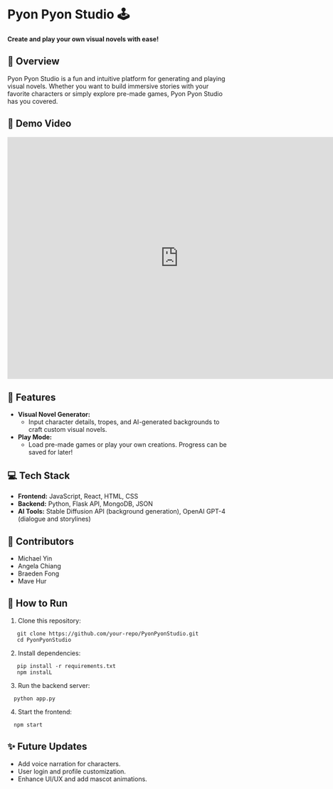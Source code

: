 # Pyon Pyon Studio 🕹️

**Create and play your own visual novels with ease!**  

## 📖 Overview  
Pyon Pyon Studio is a fun and intuitive platform for generating and playing visual novels. Whether you want to build immersive stories with your favorite characters or simply explore pre-made games, Pyon Pyon Studio has you covered.

## 🎥 Demo Video  
<iframe width="768" height="544" src="https://www.youtube.com/embed/Wyynlrl8NmM" title="PYONPYONSTUDIO" frameborder="0" allow="accelerometer; autoplay; clipboard-write; encrypted-media; gyroscope; picture-in-picture; 🕹️" referrerpolicy="strict-origin-when-cross-origin" allowfullscreen></iframe>

## 🚀 Features  
- **Visual Novel Generator:**  
  - Input character details, tropes, and AI-generated backgrounds to craft custom visual novels.  
- **Play Mode:**  
  - Load pre-made games or play your own creations. Progress can be saved for later!
    
## 💻 Tech Stack  
- **Frontend:** JavaScript, React, HTML, CSS  
- **Backend:** Python, Flask API, MongoDB, JSON  
- **AI Tools:** Stable Diffusion API (background generation), OpenAI GPT-4 (dialogue and storylines)  

## 🤝 Contributors
- Michael Yin
- Angela Chiang
- Braeden Fong
- Mave Hur

## 📂 How to Run  
1. Clone this repository:  
```
   git clone https://github.com/your-repo/PyonPyonStudio.git
   cd PyonPyonStudio
```

2. Install dependencies:
```
   pip install -r requirements.txt  
   npm instalL
```

3. Run the backend server:
```
  python app.py  
```
4. Start the frontend:
```
  npm start
```

## ✨ Future Updates  
- Add voice narration for characters.  
- User login and profile customization.  
- Enhance UI/UX and add mascot animations.  
